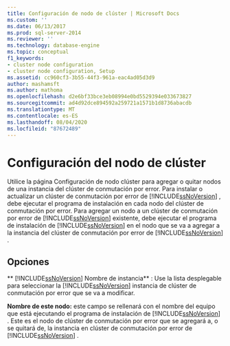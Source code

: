 ```yaml
---
title: Configuración de nodo de clúster | Microsoft Docs
ms.custom: ''
ms.date: 06/13/2017
ms.prod: sql-server-2014
ms.reviewer: ''
ms.technology: database-engine
ms.topic: conceptual
f1_keywords:
- cluster node configuration
- cluster node configuration, Setup
ms.assetid: cc960cf3-3b55-44f3-961a-eac4ad05d3d9
author: mashamsft
ms.author: mathoma
ms.openlocfilehash: d2e6bf33bce3eb08994e0bd5529394e033673827
ms.sourcegitcommit: ad4d92dce894592a259721a1571b1d8736abacdb
ms.translationtype: MT
ms.contentlocale: es-ES
ms.lasthandoff: 08/04/2020
ms.locfileid: "87672489"
---
```

# <a name="cluster-node-configuration"></a>Configuración del nodo de clúster
  Utilice la página Configuración de nodo clúster para agregar o quitar nodos de una instancia del clúster de conmutación por error. Para instalar o actualizar un clúster de conmutación por error de [!INCLUDE[ssNoVersion](../../includes/ssnoversion-md.md)] , debe ejecutar el programa de instalación en cada nodo del clúster de conmutación por error. Para agregar un nodo a un clúster de conmutación por error de [!INCLUDE[ssNoVersion](../../includes/ssnoversion-md.md)] existente, debe ejecutar el programa de instalación de [!INCLUDE[ssNoVersion](../../includes/ssnoversion-md.md)] en el nodo que se va a agregar a la instancia del clúster de conmutación por error de [!INCLUDE[ssNoVersion](../../includes/ssnoversion-md.md)] .  
  
## <a name="options"></a>Opciones  
 ** [!INCLUDE[ssNoVersion](../../includes/ssnoversion-md.md)] Nombre de instancia** : Use la lista desplegable para seleccionar la [!INCLUDE[ssNoVersion](../../includes/ssnoversion-md.md)] instancia de clúster de conmutación por error que se va a modificar.  
  
 **Nombre de este nodo:** este campo se rellenará con el nombre del equipo que está ejecutando el programa de instalación de [!INCLUDE[ssNoVersion](../../includes/ssnoversion-md.md)] . Este es el nodo de clúster de conmutación por error que se agregará a, o se quitará de, la instancia en clúster de conmutación por error de [!INCLUDE[ssNoVersion](../../includes/ssnoversion-md.md)] .  
  
  

